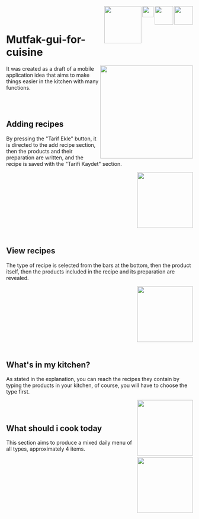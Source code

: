 <img src="https://user-images.githubusercontent.com/52182704/136083313-b5469b84-8f18-4459-93b0-1763aa67a07f.png" width=50 align=right>
<img src="https://user-images.githubusercontent.com/52182704/136083771-0f6373d7-6ffe-47f6-b810-65d9f9307511.png" width=50 align=right>
<img src="https://user-images.githubusercontent.com/52182704/136083776-4d783451-c82c-44b2-9029-0836cbb22d83.png" width=30 align=right>
<img src="https://user-images.githubusercontent.com/52182704/136084713-831d357a-f8ac-4a4c-bb8b-a3bc8d146633.png" width=100 align=right>
<br></br>
<h1> Mutfak-gui-for-cuisine </h1>
<img src="https://user-images.githubusercontent.com/52182704/136082869-26161d77-9475-4314-93c8-6f223a73ddfe.JPG" width=250 align=right>
<p>It was created as a draft of a mobile application idea that aims to make things easier in the kitchen with many functions.</p>
<br></br>
<h2> Adding recipes </h2>
<p>By pressing the "Tarif Ekle" button, it is directed to the add recipe section, then the products and their preparation are written, and the recipe is saved with the "Tarifi Kaydet" section.</p>
<img src="https://user-images.githubusercontent.com/52182704/136085871-b475864d-2aa1-4f03-bd3f-01a4f750ae93.JPG"width=150 align=right>
<br></br>
<br></br>
<br></br>
<br></br>
<br></br>
<h2>View recipes</h2>
<p>The type of recipe is selected from the bars at the bottom, then the product itself, then the products included in the recipe and its preparation are revealed.</p>
<img src="https://user-images.githubusercontent.com/52182704/136087172-d105b55b-a3b3-4cc1-9d0e-5c338df4a6bb.JPG"width=150 align=right>
<br></br>
<br></br>
<br></br>
<br></br>
<br></br>
<h2>What's in my kitchen?</h2>
<p>As stated in the explanation, you can reach the recipes they contain by typing the products in your kitchen, of course, you will have to choose the type first.</p>
<img src="https://user-images.githubusercontent.com/52182704/136087188-ac02aa37-fa8c-404c-b05c-4eb641718a96.JPG"width=150 align=right>
<br></br>
<h2>What should i cook today</h2>
<p>This section aims to produce a mixed daily menu of all types, approximately 4 items.</p>
<img src="https://user-images.githubusercontent.com/52182704/136087196-6c3b6db3-4895-46b7-8a56-5745593f1921.JPG"width=150 align=right>
